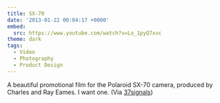 ```yaml
---
title: SX-70
date: '2013-01-22 00:04:17 +0000'
embed:
  src: https://www.youtube.com/watch?v=Lo_1pyQ7xvc
theme: dark
tags:
  - Video
  - Photography
  - Product Design
---
```

A beautiful promotional film for the Polaroid SX-70 camera, produced by Charles and Ray Eames. I want one. (Via [37signals][1])

[1]: http://37signals.com/svn/posts/3402
